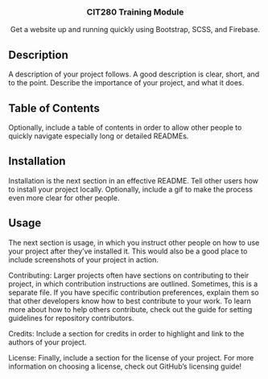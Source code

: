 <h3 align="center">CIT280 Training Module</h3>

<p align="center">Get a website up and running quickly using Bootstrap, SCSS, and Firebase.</p>

## Description  
A description of your project follows. A good description is clear, short, and to the point. Describe the importance of your project, and what it does.

## Table of Contents  
Optionally, include a table of contents in order to allow other people to quickly navigate especially long or detailed READMEs.

## Installation  
Installation is the next section in an effective README. Tell other users how to install your project locally. Optionally, include a gif to make the process even more clear for other people.

## Usage  
The next section is usage, in which you instruct other people on how to use your project after they’ve installed it. This would also be a good place to include screenshots of your project in action.

Contributing: Larger projects often have sections on contributing to their project, in which contribution instructions are outlined. Sometimes, this is a separate file. If you have specific contribution preferences, explain them so that other developers know how to best contribute to your work. To learn more about how to help others contribute, check out the guide for setting guidelines for repository contributors.

Credits: Include a section for credits in order to highlight and link to the authors of your project.

License: Finally, include a section for the license of your project. For more information on choosing a license, check out GitHub’s licensing guide!
